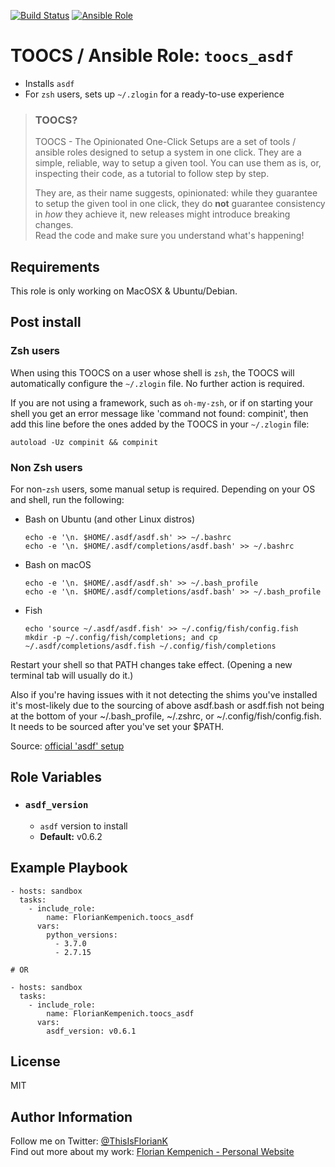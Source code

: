 [![Build Status](https://travis-ci.org/FlorianKempenich/TOOCS-asdf.svg?branch=master)](https://travis-ci.org/FlorianKempenich/TOOCS-asdf) [![Ansible Role](https://img.shields.io/ansible/role/36149.svg)](https://galaxy.ansible.com/FlorianKempenich/toocs_asdf)


# TOOCS / Ansible Role: `toocs_asdf`

* Installs `asdf`
* For `zsh` users, sets up `~/.zlogin` for a ready-to-use experience

> ### TOOCS?
> TOOCS - The Opinionated One-Click Setups are a set of tools / ansible roles designed to setup a system in one click. They are a simple, reliable, way to setup a given tool. You can use them as is, or, inspecting their code, as a tutorial to follow step by step.
>
> They are, as their name suggests, opinionated: while they guarantee to setup the given tool in one click, they do **not** guarantee consistency in _how_ they achieve it, new releases might introduce breaking changes.  
> Read the code and make sure you understand what's happening!

## Requirements
This role is only working on MacOSX & Ubuntu/Debian.

## Post install
### Zsh users
When using this TOOCS on a user whose shell is `zsh`, the TOOCS will automatically configure the `~/.zlogin` file. No further action is required.

If you are not using a framework, such as `oh-my-zsh`, or if on starting your shell you get an error message like 'command not found: compinit', then add this line before the ones added by the TOOCS in your `~/.zlogin` file:
```
autoload -Uz compinit && compinit
```

### Non Zsh users
For non-`zsh` users, some manual setup is required. Depending on your OS and shell, run the following:

* Bash on Ubuntu (and other Linux distros)  
  ```
  echo -e '\n. $HOME/.asdf/asdf.sh' >> ~/.bashrc
  echo -e '\n. $HOME/.asdf/completions/asdf.bash' >> ~/.bashrc
  ```
* Bash on macOS  
  ```
  echo -e '\n. $HOME/.asdf/asdf.sh' >> ~/.bash_profile
  echo -e '\n. $HOME/.asdf/completions/asdf.bash' >> ~/.bash_profile
  ```

* Fish
  ```
  echo 'source ~/.asdf/asdf.fish' >> ~/.config/fish/config.fish
  mkdir -p ~/.config/fish/completions; and cp ~/.asdf/completions/asdf.fish ~/.config/fish/completions
  ```

Restart your shell so that PATH changes take effect. (Opening a new terminal tab will usually do it.)

Also if you're having issues with it not detecting the shims you've installed it's most-likely due to the sourcing of above asdf.bash or asdf.fish not being at the bottom of your ~/.bash_profile, ~/.zshrc, or ~/.config/fish/config.fish. It needs to be sourced after you've set your $PATH.


Source: [official 'asdf' setup](https://github.com/asdf-vm/asdf#setup)

## Role Variables
* ### `asdf_version`
  * `asdf` version to install
  * **Default:** v0.6.2

## Example Playbook
```
- hosts: sandbox
  tasks:
    - include_role:
        name: FlorianKempenich.toocs_asdf
      vars:
        python_versions:
          - 3.7.0
          - 2.7.15

# OR

- hosts: sandbox
  tasks:
    - include_role:
        name: FlorianKempenich.toocs_asdf
      vars:
        asdf_version: v0.6.1
```

## License
MIT

## Author Information
Follow me on Twitter: [@ThisIsFlorianK](https://twitter.com/ThisIsFlorianK)  
Find out more about my work: [Florian Kempenich - Personal Website](https://floriankempenich.com)
